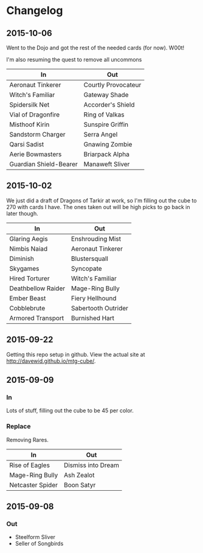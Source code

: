 # Changelog

## 2015-10-06

Went to the Dojo and got the rest of the needed cards (for now). W00t!

I'm also resuming the quest to remove all uncommons

| In                     | Out                 |
|------------------------|---------------------|
| Aeronaut Tinkerer      | Courtly Provocateur |
| Witch's Familiar       | Gateway Shade       |
| Spidersilk Net         | Accorder's Shield   |
| Vial of Dragonfire     | Ring of Valkas      |
| Misthoof Kirin         | Sunspire Griffin    |
| Sandstorm Charger      | Serra Angel         |
| Qarsi Sadist           | Gnawing Zombie      |
| Aerie Bowmasters       | Briarpack Alpha     |
| Guardian Shield-Bearer | Manaweft Sliver     |

## 2015-10-02

We just did a draft of Dragons of Tarkir at work, so I'm filling out the cube to 270 with cards I have. The ones taken out will be high picks to go back in later though.

| In                 | Out                 |
|--------------------|---------------------|
| Glaring Aegis      | Enshrouding Mist    |
| Nimbis Naiad       | Aeronaut Tinkerer   |
| Diminish           | Blustersquall       |
| Skygames           | Syncopate           |
| Hired Torturer     | Witch's Familiar    |
| Deathbellow Raider | Mage-Ring Bully     |
| Ember Beast        | Fiery Hellhound     |
| Cobblebrute        | Sabertooth Outrider |
| Armored Transport  | Burnished Hart      |

## 2015-09-22

Getting this repo setup in github. View the actual site at http://davewid.github.io/mtg-cube/.

## 2015-09-09

### In

Lots of stuff, filling out the cube to be 45 per color.

### Replace

Removing Rares.

| In                | Out                 |
|-------------------|---------------------|
| Rise of Eagles    | Dismiss into Dream  |
| Mage-Ring Bully   | Ash Zealot          |
| Netcaster Spider  | Boon Satyr          |

## 2015-09-08

### Out

* Steelform Sliver
* Seller of Songbirds
